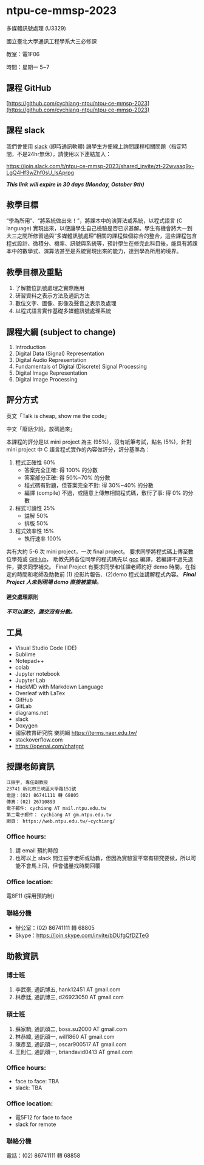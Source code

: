 # ntpu-ce-mmsp-2023
多媒體訊號處理 (U3329)

國立臺北大學通訊工程學系大三必修課

教室：電1F06

時間：星期一 5~7

## 課程 GitHub
[https://github.com/cychiang-ntpu/ntpu-ce-mmsp-2023](https://github.com/cychiang-ntpu/ntpu-ce-mmsp-2023)

## 課程 slack
我們會使用 [slack](https://slack.com/intl/en-tw/) (即時通訊軟體) 讓學生方便線上詢問課程相關問題（指定時間，不是24hr無休），請使用以下連結加入：

https://join.slack.com/t/ntpu-ce-mmsp-2023/shared_invite/zt-22wvaaq9x-LgQ4Hf3wZhf0sU_lsAprpg

***This link will expire in 30 days (Monday, October 9th)***

## 教學目標
“學為所用”、“將系統做出來！”，將課本中的演算法或系統，以程式語言 (C language) 實現出來，以便讓學生自己檢驗是否已求甚解。學生有機會將大一到大三之間所修習過與“多媒體訊號處理”相關的課程做個綜合的整合，這些課程包含程式設計、微積分、機率、訊號與系統等，預計學生在修完此科目後，能具有將課本中的數學式、演算法甚至是系統實現出來的能力，達到學為所用的境界。

## 教學目標及重點
1. 了解數位訊號處理之實際應用
2. 研習資料之表示方法及通訊方法
3. 數位文字、圖像、影像及聲音之表示及處理
4. 以程式語言實作基礎多媒體訊號處理系統

## 課程大綱 (subject to change)
1. Introduction
2. Digital Data (Signal) Representation
3. Digital Audio Representation
4. Fundamentals of Digital (Discrete) Signal Processing
5. Digital Image Representation
6. Digital Image Processing

## 評分方式
英文「Talk is cheap, show me the code」

中文「廢話少說，放碼過來」

本課程的評分是以 mini project 為主 (95%)，沒有紙筆考試，點名 (5%)，針對 mini project 中 C 語言程式實作的內容做評分，評分基準為：
1. 程式正確性 60%
    * 答案完全正確: 得 100% 的分數
    * 答案部分正確: 得 50%~70% 的分數
    * 程式碼有對題，但答案完全不對: 得 30%~40% 的分數
    * 編譯 (compile) 不過，或隨意上傳無相關程式碼，敷衍了事: 得 0% 的分數
2. 程式可讀性 25%
    * 註解 50% 
    * 排版 50%
3. 程式效率性 15%
    * 執行速率 100%


共有大約 5-6 次 mini project，一次 final project。
要求同學將程式碼上傳至數位學苑或 [GitHub](https://github.com/)，
助教先將各位同學的程式碼先以 [gcc](https://gcc.gnu.org/) 編譯，若編譯不過先退件，要求同學補交。
Final Project 有要求同學和任課老師約好 demo 時間，在指定的時間和老師及助教前 (1) 投影片報告、(2)demo 程式並講解程式內容。
***Final Project 人未到現場 demo 直接被當掉。***

#### 遲交處理原則
***不可以遲交，遲交沒有分數。***

## 工具
* Visual Studio Code (IDE)
* Sublime
* Notepad++
* colab
* Jupyter notebook
* Jupyter Lab
* HackMD with Markdown Language
* Overleaf with LaTex
* GitHub
* GitLab
* diagrams.net
* slack
* Doxygen
* 國家教育研究院 樂詞網 https://terms.naer.edu.tw/
* stackoverflow.com
* https://openai.com/chatgpt


## 授課老師資訊

```
江振宇, 專任副教授
23741 新北市三峽區大學路151號
電話：(02) 86741111 轉 68805
傳真：(02) 26710893
電子郵件: cychiang AT mail.ntpu.edu.tw
第二電子郵件： cychiang AT gm.ntpu.edu.tw
網頁： https://web.ntpu.edu.tw/~cychiang/
```

### Office hours:
1. 請 email 預約時段
2. 也可以上 slack 問江振宇老師或助教，但因為實驗室平常有研究要做，所以可能不會馬上回，但會儘量找時間回覆

### Office location:
電8F11 (採用預約制)

### 聯絡分機
* 辦公室：(02) 86741111 轉 68805 
* Skype：https://join.skype.com/invite/bDUfgQfDZTeG

## 助教資訊
### 博士班
1. 李武豪, 通訊博五, hank12451 AT gmail.com
2. 林彥廷, 通訊博三, d26923050 AT gmail.com

### 碩士班
1. 蘇家駒, 通訊碩二, boss.su2000 AT gmail.com
2. 林恭緯, 通訊碩一, will1860 AT gmail.com
3. 陳彥至, 通訊碩一, oscar900517 AT gmail.com
4. 王則仁, 通訊碩一, briandavid0413 AT gmail.com

### Office hours:
* face to face: TBA
* slack: TBA

### Office location:
* 電5F12 for face to face
* slack for remote

### 聯絡分機
電話：(02) 86741111 轉 68858

